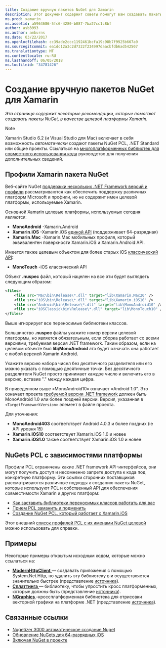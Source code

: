 ```yaml
---
title: Создание вручную пакетов NuGet для Xamarin
description: Этот документ содержит советы помогут вам создавать пакеты NuGet, в качестве целевой платформы Xamarin. Здесь содержатся профили Xamarin пакета NuGet, NuGets PCL с зависимостями платформы и ссылки на различные образцы с открытым исходным кодом.
ms.prod: xamarin
ms.assetid: a5964686-5fc6-4280-b087-7ba27cc1c8bf
author: asb3993
ms.author: amburns
ms.date: 03/22/2017
ms.openlocfilehash: cc39ade2ccc1192461bcfa19c98b7f9925b667a0
ms.sourcegitcommit: ea1dc12a3c2d7322f234997daacbfdb6ad542507
ms.translationtype: MT
ms.contentlocale: ru-RU
ms.lasthandoff: 06/05/2018
ms.locfileid: "34781426"
---
```

# <a name="manually-creating-nuget-packages-for-xamarin"></a>Создание вручную пакетов NuGet для Xamarin

_Эта страница содержит некоторые рекомендации, которые помогают создавать пакеты NuGet, в качестве целевой платформы Xamarin._

> [!NOTE]
> Xamarin Studio 6.2 (и Visual Studio для Mac) включает в себя возможность _автоматически_ создают пакеты NuGet PCL, .NET Standard или общие проекты. Ссылаться на [многоплатформенных библиотек для совместного использования кода](~/cross-platform/app-fundamentals/nuget-multiplatform-libraries/index.md) руководство для получения дополнительных сведений.

## <a name="nuget-package-xamarin-profiles"></a>Профили Xamarin пакета NuGet

Веб-сайте NuGet [поддержки нескольких .NET Framework версий и профили](https://docs.nuget.org/create/enforced-package-conventions) рассматриваются как обеспечить поддержку различных платформ Microsoft и профили, но не содержит имен целевой платформы, используемые Xamarin.

Основной Xamarin целевые платформы, используемых сегодня являются:

* **MonoAndroid** -Xamarin.Android
* **Xamarin.iOS** -Xamarin.iOS [единой API](~/cross-platform/macios/unified/index.md) (поддерживает 64-разрядная)
* **Xamarin.Mac** -Xamarin.Mac мобильных профиля, который эквивалентен поверхности Xamarin.iOS и Xamarin.Android API.

Имеется также целевым объектом для более старых iOS [классический API](~/cross-platform/macios/unified/index.md):

* **MonoTouch** -iOS классический API

Объект **.nuspec** файл, который нацелен на все эти будет выглядеть следующим образом:

```xml
<files>
    <file src="Mac\bin\Release\*.dll" target="lib\Xamarin.Mac20" />
    <file src="iOS\bin\Release\*.dll" target="lib\Xamarin.iOS10" />
    <file src="Android\bin\Release\*.dll" target="lib\MonoAndroid10" />
    <file src="iOSClassic\bin\Release\*.dll" target="lib\MonoTouch10" />
</files>
```

Выше игнорирует все переносимые библиотеки классов.

Большинство **.nuspec** файлы укажите номер версии целевой платформы, но является обязательным, если сборка работает со всеми версиями, требуемая версия .NET framework. Таким образом, если на целевом объекте был **lib\MonoAndroid** это будет означать она работает с любой версией Xamarin.Android.

Укажите версию набора чисел без десятичного разделителя или его можно указать с помощью десятичные точки. Без десятичного разделителя NuGet просто принимает каждое число и включить его в версию, вставив "." между каждая цифра.

В приведенном выше «MonoAndroid10» означает «Android 1.0". Это означает проекта [требуемой версии .NET framework](~/android/app-fundamentals/android-api-levels.md) должен быть MonoAndroid 1.0 или более поздней версии. Версия, указанная в `<TargetFrameworkVersion>` элемент в файле проекта.

Для уточнения:

- **MonoAndroid403** соответствует Android 4.0.3 и более поздних (ie API уровня 15)
- **Xamarin.iOS10** соответствует Xamarin.iOS 1.0 и новее
- **Xamarin.iOS1.0** также соответствует Xamarin.iOS 1.0 и новее

## <a name="pcl-nugets-with-platform-dependencies"></a>NuGets PCL с зависимостями платформы

Профили PCL ограничены какие .NET framework API-интерфейсов, они могут получить доступ и несомненно запрете доступа к кода под конкретную платформу. Эти ссылки сторонних поставщиков рассматриваются различные подходы к созданию пакеты NuGet, которые используют PCL и собственный API для обеспечения совместимости Xamarin и других платформ:

- [Как заставить библиотеки переносимых классов работать для вас](http://blogs.msdn.com/b/dsplaisted/archive/2012/08/27/how-to-make-portable-class-libraries-work-for-you.aspx)
- [Прием PCL заманить и подменить](http://log.paulbetts.org/the-bait-and-switch-pcl-trick/)
- [Создание NuGet PCL, который работает с Xamarin.iOS](http://www.jimbobbennett.io/creating-a-nuget-pcl-that-works-with-xamarin-ios/)

Этот внешний [список профилей PCL с их именами NuGet целевой](http://embed.plnkr.co/03ck2dCtnJogBKHJ9EjY) можно использовать для справки.

## <a name="examples"></a>Примеры

Некоторые примеры открытым исходным кодом, которые можно ссылаться на:

- [**ModernHttpClient** ](https://www.nuget.org/packages/modernhttpclient/) — создавать приложения с помощью System.Net.Http, но удалить эту библиотеку в и осуществляется значительно быстрее (представление [источника](https://github.com/paulcbetts/ModernHttpClient)).
- [**Сплаттинга** ](https://www.nuget.org/packages/Splat/) — библиотеку, чтобы упростить кросс платформенных, которые должны быть (представление [источника](https://github.com/paulcbetts/Splat)).
- [**NGraphics** ](https://www.nuget.org/packages/NGraphics/) -кроссплатформенная библиотека для отрисовки векторной графики на платформе .NET (представление [источника](https://github.com/praeclarum/NGraphics/blob/master/NGraphics.nuspec)).

## <a name="related-links"></a>Связанные ссылки

- [Nugetizer 3000 автоматическое создание Nuget](~/cross-platform/app-fundamentals/nuget-multiplatform-libraries/index.md)
- [Обновление NuGets для 64-разрядных iOS](http://blog.xamarin.com/how-to-update-nuget-packages-for-64-bit/)
- [Включая NuGet в проекте](/visualstudio/mac/nuget-walkthrough/index.md)
